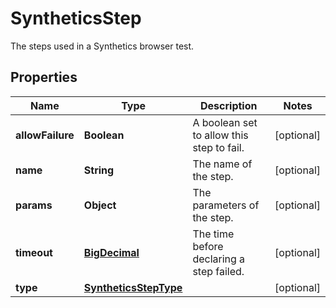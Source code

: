 

# SyntheticsStep

The steps used in a Synthetics browser test.
## Properties

Name | Type | Description | Notes
------------ | ------------- | ------------- | -------------
**allowFailure** | **Boolean** | A boolean set to allow this step to fail. |  [optional]
**name** | **String** | The name of the step. |  [optional]
**params** | **Object** | The parameters of the step. |  [optional]
**timeout** | [**BigDecimal**](BigDecimal.md) | The time before declaring a step failed. |  [optional]
**type** | [**SyntheticsStepType**](SyntheticsStepType.md) |  |  [optional]



